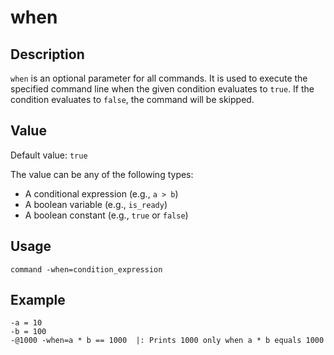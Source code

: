 # when

## Description

`when` is an optional parameter for all commands. It is used to execute the specified command line when the given condition evaluates to `true`. If the condition evaluates to `false`, the command will be skipped.

## Value

Default value: `true`

The value can be any of the following types:
- A conditional expression (e.g., `a > b`)
- A boolean variable (e.g., `is_ready`)
- A boolean constant (e.g., `true` or `false`)

## Usage

`command -when=condition_expression`

## Example

```genscript
-a = 10
-b = 100
-@1000 -when=a * b == 1000  |: Prints 1000 only when a * b equals 1000
```
